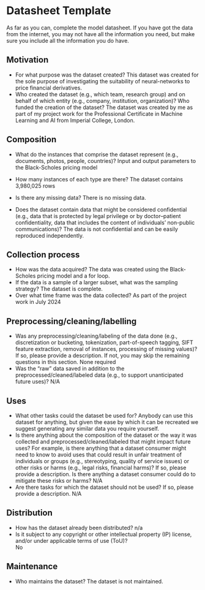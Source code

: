 # Datasheet Template

As far as you can, complete the model datasheet. If you have got the data from the internet, you may not have all the information you need, but make sure you include all the information you do have. 

## Motivation

- For what purpose was the dataset created? 
This dataset was created for the sole purpose of investigating the suitability of neural-networks to price financial derivatives.
- Who created the dataset (e.g., which team, research group) and on behalf of which entity (e.g., company, institution, organization)? Who funded the creation of the dataset?
The dataset was created by me as part of my project work for the Professional Certificate in Machine Learning and AI from Imperial College, London.
 
## Composition

- What do the instances that comprise the dataset represent (e.g., documents, photos, people, countries)? 
Input and output parameters to the Black-Scholes pricing model

- How many instances of each type are there? 
The dataset contains 3,980,025 rows
- Is there any missing data?
There is no missing data.
- Does the dataset contain data that might be considered confidential (e.g., data that is protected by legal privilege or by    doctor–patient confidentiality, data that includes the content of individuals’ non-public communications)?
The data is not confidential and can be easily reproduced independently.

## Collection process

- How was the data acquired? 
The data was created using the Black-Scholes pricing model and a for loop.
- If the data is a sample of a larger subset, what was the sampling strategy? 
The dataset is complete.
- Over what time frame was the data collected?
As part of the project work in July 2024

## Preprocessing/cleaning/labelling

- Was any preprocessing/cleaning/labeling of the data done (e.g., discretization or bucketing, tokenization, part-of-speech tagging, SIFT feature extraction, removal of instances, processing of missing values)? If so, please provide a description. If not, you may skip the remaining questions in this section. 
None required
- Was the “raw” data saved in addition to the preprocessed/cleaned/labeled data (e.g., to support unanticipated future uses)? 
N/A
 
## Uses

- What other tasks could the dataset be used for? 
Anybody can use this dataset for anything, but given the ease by which it can be recreated we suggest generating any similar data you require yourself.
- Is there anything about the composition of the dataset or the way it was collected and preprocessed/cleaned/labeled that might impact future uses? For example, is there anything that a dataset consumer might need to know to avoid uses that could result in unfair treatment of individuals or groups (e.g., stereotyping, quality of service issues) or other risks or harms (e.g., legal risks, financial harms)? If so, please provide a description. Is there anything a dataset consumer could do to mitigate these risks or harms? 
N/A
- Are there tasks for which the dataset should not be used? If so, please provide a description.
N/A

## Distribution

- How has the dataset already been distributed? 
n/a
- Is it subject to any copyright or other intellectual property (IP) license, and/or under applicable terms of use (ToU)?  
No

## Maintenance

- Who maintains the dataset?
The dataset is not maintained.

